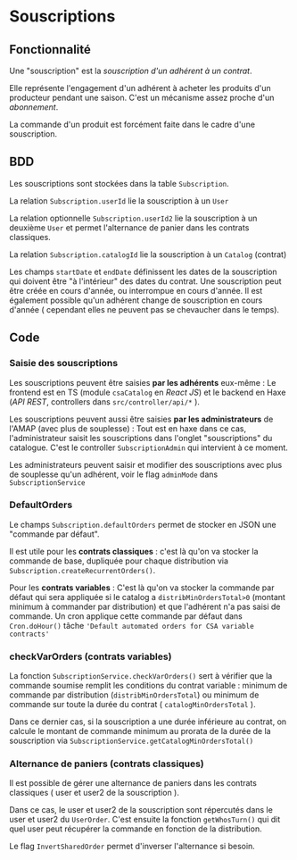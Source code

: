 # Souscriptions

## Fonctionnalité

Une "souscription" est la _souscription d'un adhérent à un contrat_.

Elle représente l'engagement d'un adhérent à acheter les produits d'un producteur pendant une saison. C'est un mécanisme assez proche d'un _abonnement_.

La commande d'un produit est forcément faite dans le cadre d'une souscription.

## BDD

Les souscriptions sont stockées dans la table `Subscription`.

La relation `Subscription.userId` lie la souscription à un `User`

La relation optionnelle `Subscription.userId2` lie la souscription à un deuxième `User` et permet l'alternance de panier dans les contrats classiques.

La relation `Subscription.catalogId` lie la souscription à un `Catalog` (contrat)

Les champs `startDate` et `endDate` définissent les dates de la souscription qui doivent être "à l'intérieur" des dates du contrat. Une souscription peut être créée en cours d'année, ou interrompue en cours d'année. Il est également possible qu'un adhérent change de souscription en cours d'année ( cependant elles ne peuvent pas se chevaucher dans le temps).

## Code

### Saisie des souscriptions

Les souscriptions peuvent être saisies **par les adhérents** eux-même :
Le frontend est en TS (module `csaCatalog` en _React JS_) et le backend en Haxe (_API REST_, controllers dans `src/controller/api/*` ).

Les souscriptions peuvent aussi être saisies **par les administrateurs** de l'AMAP (avec plus de souplesse) : Tout est en haxe dans ce cas, l'administrateur saisit les souscriptions dans l'onglet "souscriptions" du catalogue. C'est le controller `SubscriptionAdmin` qui intervient à ce moment.

Les administrateurs peuvent saisir et modifier des souscriptions avec plus de souplesse qu'un adhérent, voir le flag `adminMode` dans `SubscriptionService`

### DefaultOrders

Le champs `Subscription.defaultOrders` permet de stocker en JSON une "commande par défaut".

Il est utile pour les **contrats classiques** : c'est là qu'on va stocker la commande de base, dupliquée pour chaque distribution via `Subscription.createRecurrentOrders()`.

Pour les **contrats variables** : C'est là qu'on va stocker la commande par défaut qui sera appliquée si le catalog a `distribMinOrdersTotal>0` (montant minimum à commander par distribution) et que l'adhérent n'a pas saisi de commande. Un cron applique cette commande par défaut dans `Cron.doHour()` tâche `'Default automated orders for CSA variable contracts'`

### checkVarOrders (contrats variables)

La fonction `SubscriptionService.checkVarOrders()` sert à vérifier que la commande soumise remplit les conditions du contrat variable : minimum de commande par distribution (`distribMinOrdersTotal`) ou minimum de commande sur toute la durée du contrat ( `catalogMinOrdersTotal` ).

Dans ce dernier cas, si la souscription a une durée inférieure au contrat, on calcule le montant de commande minimum au prorata de la durée de la souscription via `SubscriptionService.getCatalogMinOrdersTotal()`

### Alternance de paniers (contrats classiques)

Il est possible de gérer une alternance de paniers dans les contrats classiques ( user et user2 de la souscription ).

Dans ce cas, le user et user2 de la souscription sont répercutés dans le user et user2 du `UserOrder`. C'est ensuite la fonction `getWhosTurn()` qui dit quel user peut récupérer la commande en fonction de la distribution.

Le flag `InvertSharedOrder` permet d'inverser l'alternance si besoin.
